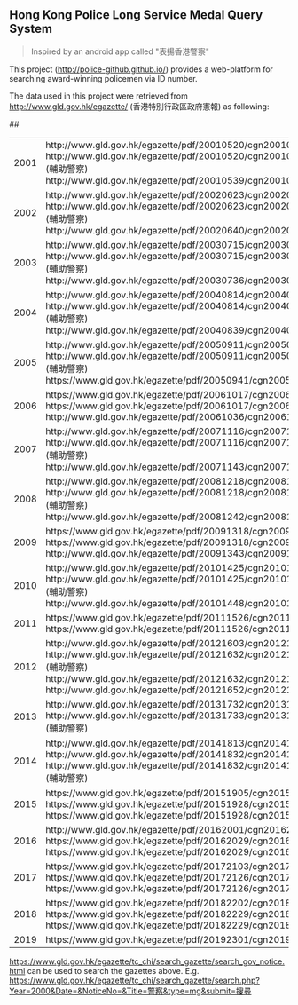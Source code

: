 
<!--
# APK by PhoneGap (Offline version)
## APK: 
#### https://github.com/police-github/police-github.github.io/raw/master/police_github-1.0.0.apk
## PhoneGap Source: 
#### https://github.com/police-github/police-github.github.io/raw/master/police-github.phonegap.zip
-->

<p></p>
<br/><br/><br/>
<br/><br/><br/>

## Hong Kong Police Long Service Medal Query System

> Inspired by an android app called "表揚香港警察"

This project (http://police-github.github.io/) provides a web-platform for searching award-winning policemen via ID number.

The data used in this project were retrieved from http://www.gld.gov.hk/egazette/ (香港特別行政區政府憲報) as following:

<table>
    <tr>
        <td>2001</td>
        <td>
          http://www.gld.gov.hk/egazette/pdf/20010520/cgn200105202998.pdf
          http://www.gld.gov.hk/egazette/pdf/20010520/cgn200105202999.pdf (輔助警察)
          http://www.gld.gov.hk/egazette/pdf/20010539/cgn200105395937.pdf
        </td>
    </tr>
    <tr>
        <td>2002</td>
        <td>
          http://www.gld.gov.hk/egazette/pdf/20020623/cgn200206233347.pdf
          http://www.gld.gov.hk/egazette/pdf/20020623/cgn200206233348.pdf (輔助警察)
          http://www.gld.gov.hk/egazette/pdf/20020640/cgn200206406187.pdf
        </td>
    </tr>
    <tr>
        <td>2003</td>
        <td>
          http://www.gld.gov.hk/egazette/pdf/20030715/cgn200307152405.pdf
          http://www.gld.gov.hk/egazette/pdf/20030715/cgn200307152406.pdf (輔助警察)
          http://www.gld.gov.hk/egazette/pdf/20030736/cgn200307365995.pdf
        </td>
    </tr>
    <tr>
        <td>2004</td>
        <td>
          http://www.gld.gov.hk/egazette/pdf/20040814/cgn200408142134.pdf
          http://www.gld.gov.hk/egazette/pdf/20040814/cgn200408142135.pdf (輔助警察)
          http://www.gld.gov.hk/egazette/pdf/20040839/cgn200408396217.pdf
        </td>
    </tr>
    <tr>
        <td>2005</td>##
        <td>
          http://www.gld.gov.hk/egazette/pdf/20050911/cgn200509111188.pdf
          http://www.gld.gov.hk/egazette/pdf/20050911/cgn200509111189.pdf (輔助警察)
          https://www.gld.gov.hk/egazette/pdf/20050941/cgn200509415186.pdf
        </td>
    </tr>
    <tr>
        <td>2006</td>
        <td>
          https://www.gld.gov.hk/egazette/pdf/20061017/cgn200610172570.pdf
          https://www.gld.gov.hk/egazette/pdf/20061017/cgn200610172571.pdf
          http://www.gld.gov.hk/egazette/pdf/20061036/cgn200610365550.pdf
        </td>
    </tr>
    <tr>
        <td>2007</td>
        <td>
            http://www.gld.gov.hk/egazette/pdf/20071116/cgn200711162451.pdf
            http://www.gld.gov.hk/egazette/pdf/20071116/cgn200711162452.pdf (輔助警察)
            http://www.gld.gov.hk/egazette/pdf/20071143/cgn200711436860.pdf
        </td>
    </tr>
    <tr>
        <td>2008</td>
        <td>
          http://www.gld.gov.hk/egazette/pdf/20081218/cgn200812182830.pdf
          http://www.gld.gov.hk/egazette/pdf/20081218/cgn200812182831.pdf (輔助警察)
          http://www.gld.gov.hk/egazette/pdf/20081242/cgn200812427035.pdf
        </td>
    </tr>
    <tr>
        <td>2009</td>
        <td>
            https://www.gld.gov.hk/egazette/pdf/20091318/cgn200913182591.pdf
            https://www.gld.gov.hk/egazette/pdf/20091318/cgn200913182592.pdf
            http://www.gld.gov.hk/egazette/pdf/20091343/cgn200913436560.pdf
        </td>
    </tr>
    <tr>
        <td>2010</td>
        <td>
            http://www.gld.gov.hk/egazette/pdf/20101425/cgn201014253660.pdf
            http://www.gld.gov.hk/egazette/pdf/20101425/cgn201014253661.pdf (輔助警察)
            http://www.gld.gov.hk/egazette/pdf/20101448/cgn201014487510.pdf
        </td>
    </tr>
    <tr>
        <td>2011</td>
        <td>
        	https://www.gld.gov.hk/egazette/pdf/20111526/cgn201115264109.pdf
        	https://www.gld.gov.hk/egazette/pdf/20111526/cgn201115264112.pdf
        </td>
    </tr>
    <tr>
        <td>2012</td>
        <td>
          http://www.gld.gov.hk/egazette/pdf/20121603/cgn20121603263.pdf
          http://www.gld.gov.hk/egazette/pdf/20121632/cgn201216325323.pdf (輔助警察)
          http://www.gld.gov.hk/egazette/pdf/20121632/cgn201216325324.pdf
          http://www.gld.gov.hk/egazette/pdf/20121652/cgn201216528251.pdf
        </td>
    </tr>
    <tr>
        <td>2013</td>
        <td>
          http://www.gld.gov.hk/egazette/pdf/20131732/cgn201317324576.pdf
          http://www.gld.gov.hk/egazette/pdf/20131733/cgn201317334756.pdf (輔助警察)
        </td>
    </tr>
    <tr>
        <td>2014</td>
        <td>
          http://www.gld.gov.hk/egazette/pdf/20141813/cgn201418131744.pdf
          http://www.gld.gov.hk/egazette/pdf/20141832/cgn201418324511.pdf
          http://www.gld.gov.hk/egazette/pdf/20141832/cgn201418324512.pdf (輔助警察)
        </td>
    </tr>
    <tr>
        <td>2015</td>
        <td>
          https://www.gld.gov.hk/egazette/pdf/20151905/cgn201519051206.pdf
          https://www.gld.gov.hk/egazette/pdf/20151928/cgn201519284900.pdf
          https://www.gld.gov.hk/egazette/pdf/20151928/cgn201519284901.pdf
        </td>
    </tr>
    <tr>
        <td>2016</td>
        <td>
          http://www.gld.gov.hk/egazette/pdf/20162001/cgn2016200125.pdf
          https://www.gld.gov.hk/egazette/pdf/20162029/cgn201620294038.pdf
          https://www.gld.gov.hk/egazette/pdf/20162029/cgn201620294039.pdf
        </td>
    </tr>
    <tr>
        <td>2017</td>
        <td>
          https://www.gld.gov.hk/egazette/pdf/20172103/cgn20172103251.pdf
          https://www.gld.gov.hk/egazette/pdf/20172126/cgn201721264331.pdf
          https://www.gld.gov.hk/egazette/pdf/20172126/cgn201721264332.pdf
        </td>
    </tr>
    <tr>
        <td>2018</td>
        <td>
          https://www.gld.gov.hk/egazette/pdf/20182202/cgn20182202143.pdf
          https://www.gld.gov.hk/egazette/pdf/20182229/cgn201822295363.pdf
          https://www.gld.gov.hk/egazette/pdf/20182229/cgn201822295364.pdf
        </td>
    </tr>
    <tr>
        <td>2019</td>
        <td>
          https://www.gld.gov.hk/egazette/pdf/20192301/cgn2019230137.pdf
        </td>
    </tr>
</table>

https://www.gld.gov.hk/egazette/tc_chi/search_gazette/search_gov_notice.html can be used to search the gazettes above.
E.g. https://www.gld.gov.hk/egazette/tc_chi/search_gazette/search.php?Year=2000&Date=&NoticeNo=&Title=警察&type=mg&submit=搜尋


